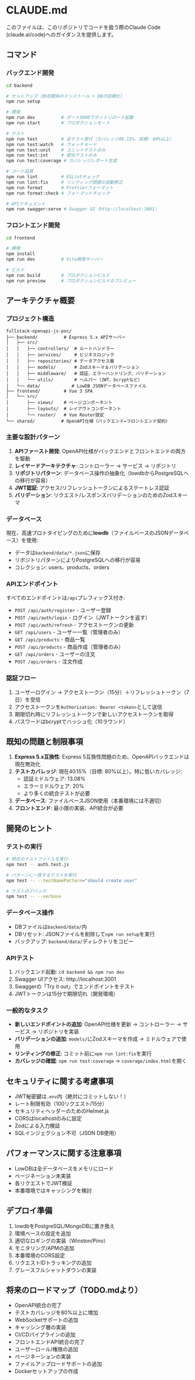 # CLAUDE.md

このファイルは、このリポジトリでコードを扱う際のClaude Code (claude.ai/code)へのガイダンスを提供します。

## コマンド

### バックエンド開発
```bash
cd backend

# セットアップ（依存関係のインストール + DBの初期化）
npm run setup

# 開発
npm run dev          # ポート3000でホットリロード起動
npm run start        # プロダクションモード

# テスト
npm run test         # 全テスト実行（カバレッジ40.15%、目標: 80%以上）
npm run test:watch   # ウォッチモード
npm run test:unit    # ユニットテストのみ
npm run test:int     # 統合テストのみ
npm run test:coverage # カバレッジレポート生成

# コード品質
npm run lint         # ESLintチェック
npm run lint:fix     # リンティング問題の自動修正
npm run format       # Prettierフォーマット
npm run format:check # フォーマットチェック

# APIドキュメント
npm run swagger:serve # Swagger UI（http://localhost:3001）
```

### フロントエンド開発
```bash
cd frontend

# 開発
npm install
npm run dev          # Vite開発サーバー

# ビルド
npm run build        # プロダクションビルド
npm run preview      # プロダクションビルドのプレビュー
```

## アーキテクチャ概要

### プロジェクト構造
```
fullstack-openapi-js-poc/
├── backend/          # Express 5.x APIサーバー
│   ├── src/
│   │   ├── controllers/  # ルートハンドラー
│   │   ├── services/     # ビジネスロジック
│   │   ├── repositories/ # データアクセス層
│   │   ├── models/       # Zodスキーマ＆バリデーション
│   │   ├── middleware/   # 認証、エラーハンドリング、バリデーション
│   │   └── utils/        # ヘルパー（JWT、bcryptなど）
│   └── data/            # LowDB JSONデータベースファイル
├── frontend/         # Vue 3 SPA
│   └── src/
│       ├── views/    # ページコンポーネント
│       ├── layouts/  # レイアウトコンポーネント
│       └── router/   # Vue Router設定
└── shared/          # OpenAPI仕様（バックエンド↔フロントエンド契約）
```

### 主要な設計パターン
1. **APIファースト開発**: OpenAPI仕様がバックエンドとフロントエンドの両方を駆動
2. **レイヤードアーキテクチャ**: コントローラー → サービス → リポジトリ
3. **リポジトリパターン**: データベース操作の抽象化（lowdbからPostgreSQLへの移行が容易）
4. **JWT認証**: アクセス/リフレッシュトークンによるステートレス認証
5. **バリデーション**: リクエスト/レスポンスバリデーションのためのZodスキーマ

### データベース
現在、高速プロトタイピングのために**lowdb**（ファイルベースのJSONデータベース）を使用:
- データは`backend/data/*.json`に保存
- リポジトリパターンによりPostgreSQLへの移行が容易
- コレクション: users、products、orders

### APIエンドポイント
すべてのエンドポイントは`/api`プレフィックス付き:
- `POST /api/auth/register` - ユーザー登録
- `POST /api/auth/login` - ログイン（JWTトークンを返す）
- `POST /api/auth/refresh` - アクセストークンの更新
- `GET /api/users` - ユーザー一覧（管理者のみ）
- `GET /api/products` - 商品一覧
- `POST /api/products` - 商品作成（管理者のみ）
- `GET /api/orders` - ユーザーの注文
- `POST /api/orders` - 注文作成

### 認証フロー
1. ユーザーログイン → アクセストークン（15分）＋リフレッシュトークン（7日）を受信
2. アクセストークンを`Authorization: Bearer <token>`として送信
3. 期限切れ時にリフレッシュトークンで新しいアクセストークンを取得
4. パスワードはbcryptでハッシュ化（10ラウンド）

## 既知の問題と制限事項

1. **Express 5.x互換性**: Express 5互換性問題のため、OpenAPIバックエンドは現在無効化
2. **テストカバレッジ**: 現在40.15%（目標: 80%以上）。特に低いカバレッジ:
   - 認証ミドルウェア: 13.08%
   - エラーミドルウェア: 20%
   - より多くの統合テストが必要
3. **データベース**: ファイルベースJSON使用（本番環境には不適切）
4. **フロントエンド**: 最小限の実装、API統合が必要

## 開発のヒント

### テストの実行
```bash
# 特定のテストファイルを実行
npm test -- auth.test.js

# パターンに一致するテストを実行
npm test -- --testNamePattern="should create user"

# テストのデバッグ
npm test -- --verbose
```

### データベース操作
- DBファイルは`backend/data/`内
- DBリセット: JSONファイルを削除して`npm run setup`を実行
- バックアップ: `backend/data/`ディレクトリをコピー

### APIテスト
1. バックエンド起動: `cd backend && npm run dev`
2. Swagger UIアクセス: http://localhost:3001
3. Swaggerの「Try it out」でエンドポイントをテスト
4. JWTトークンは15分で期限切れ（開発環境）

### 一般的なタスク
- **新しいエンドポイントの追加**: OpenAPI仕様を更新 → コントローラー → サービス → リポジトリを実装
- **バリデーションの追加**: `models/`にZodスキーマを作成 → ミドルウェアで使用
- **リンティングの修正**: コミット前に`npm run lint:fix`を実行
- **カバレッジの確認**: `npm run test:coverage` → `coverage/index.html`を開く

## セキュリティに関する考慮事項
- JWT秘密鍵は`.env`内（絶対にコミットしない！）
- レート制限有効（100リクエスト/15分）
- セキュリティヘッダーのためのHelmet.js
- CORSはlocalhostのみに設定
- Zodによる入力検証
- SQLインジェクション不可（JSON DB使用）

## パフォーマンスに関する注意事項
- LowDBは全データベースをメモリにロード
- ページネーション未実装
- 各リクエストでJWT検証
- 本番環境ではキャッシングを検討

## デプロイ準備
1. lowdbをPostgreSQL/MongoDBに置き換え
2. 環境ベースの設定を追加
3. 適切なロギングの実装（Winston/Pino）
4. モニタリング/APMの追加
5. 本番環境のCORS設定
6. リクエストIDトラッキングの追加
7. グレースフルシャットダウンの実装

## 将来のロードマップ（TODO.mdより）
- OpenAPI統合の完了
- テストカバレッジを80%以上に増加
- WebSocketサポートの追加
- キャッシング層の実装
- CI/CDパイプラインの追加
- フロントエンドAPI統合の完了
- ユーザーロール/権限の追加
- ページネーションの実装
- ファイルアップロードサポートの追加
- Dockerセットアップの作成